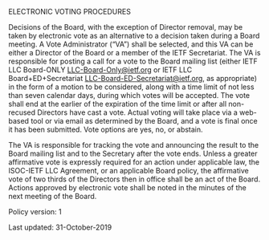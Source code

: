 ELECTRONIC VOTING PROCEDURES

Decisions of the Board, with the exception of Director removal, may be taken by electronic vote as an alternative to a decision taken during a Board meeting. A Vote Administrator (“VA”) shall be selected, and this VA can be either a Director of the Board or a member of the IETF Secretariat. The VA is responsible for posting a call for a vote to the Board mailing list (either IETF LLC Board-ONLY <LLC-Board-Only@ietf.org> or IETF LLC Board+ED+Secretariat <LLC-Board-ED-Secretariat@ietf.org>, as appropriate) in the form of a motion to be considered, along with a time limit of not less than seven calendar days, during which votes will be accepted. The vote shall end at the earlier of the expiration of the time limit or after all non-recused Directors have cast a vote. Actual voting will take place via a web-based tool or via email as determined by the Board, and a vote is final once it has been submitted. Vote options are yes, no, or abstain. 

The VA is responsible for tracking the vote and announcing the result to the Board mailing list and to the Secretary after the vote ends. Unless a greater affirmative vote is expressly required for an action under applicable law, the ISOC-IETF LLC Agreement, or an applicable Board policy, the affirmative vote of two thirds of the Directors then in office shall be an act of the Board. Actions approved by electronic vote shall be noted in the minutes of the next meeting of the Board.

Policy version: 1

Last updated: 31-October-2019

